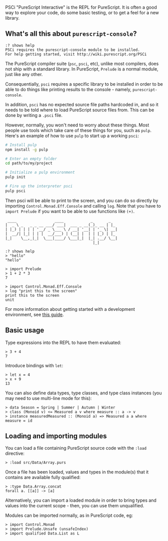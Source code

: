 PSCi "PureScript Interactive" is the REPL for PureScript. It is often a good way to explore your code, do some basic testing, or to get a feel for a new library.

## What's all this about `purescript-console`?

```
:? shows help
PSCi requires the purescript-console module to be installed.
For help getting started, visit http://wiki.purescript.org/PSCi
```

The PureScript compiler suite (`psc`, `psci`, etc), unlike most compilers, does not ship with a standard library. In PureScript, `Prelude` is a normal module, just like any other.

Consequentially, `psci` requires a specific library to be installed in order to be able to do things like printing results to the console - namely, `purescript-console`.

In addition, `psci` has no expected source file paths hardcoded in, and so it needs to be told where to load PureScript source files from. This can be done by writing a `.psci` file.

However, normally, you won't need to worry about these things. Most people use tools which take care of these things for you, such as `pulp`. Here's an example of how to use `pulp` to start up a working `psci`:

```bash
# Install pulp
npm install -g pulp

# Enter an empty folder
cd path/to/my/project

# Initialize a pulp environment
pulp init

# Fire up the interpreter psci
pulp psci
```

Then psci will be able to print to the screen, and you can do so directly by importing `Control.Monad.Eff.Console` and calling `log`. Note that you have to `import Prelude` if you want to be able to use functions like `(+)`.

```
 ____                 ____            _       _
|  _ \ _   _ _ __ ___/ ___|  ___ _ __(_)_ __ | |_
| |_) | | | | '__/ _ \___ \ / __| '__| | '_ \| __|
|  __/| |_| | | |  __/___) | (__| |  | | |_) | |_
|_|    \__,_|_|  \___|____/ \___|_|  |_| .__/ \__|
                                       |_|

:? shows help
> "hello"
"hello"

> import Prelude
> 1 + 2 * 3
7

> import Control.Monad.Eff.Console
> log "print this to the screen"
print this to the screen
unit
```

For more information about getting started with a development environment, see [this guide](http://www.purescript.org/learn/getting-started/).

## Basic usage

Type expressions into the REPL to have them evaluated:

    > 3 + 4
    7

Introduce bindings with `let`:

    > let x = 4
    > x + 9
    13

You can also define data types, type classes, and type class instances (you may need to use multi-line mode for this):


    > data Season = Spring | Summer | Autumn | Winter
    > class (Monoid v) <= Measured a v where measure :: a -> v
    > instance measuredMeasured :: (Monoid a) => Measured a a where measure = id

## Loading and importing modules

You can load a file containing PureScript source code with the `:load` directive:

    > :load src/Data/Array.purs

Once a file has been loaded, values and types in the module(s) that it
contains are available fully qualified:

    > :type Data.Array.concat
    forall a. [[a]] -> [a]

Alternatively, you can import a loaded module in order to bring types and
values into the current scope - then, you can use them unqualified.

Modules can be imported normally, as in PureScript code, eg:

    > import Control.Monad
    > import Prelude.Unsafe (unsafeIndex)
    > import qualified Data.List as L


